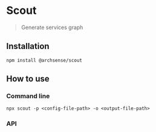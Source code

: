 # Scout
> Generate services graph

## Installation
`npm install @archsense/scout`

## How to use

### Command line
`npx scout -p <config-file-path> -o <output-file-path>`

### API

